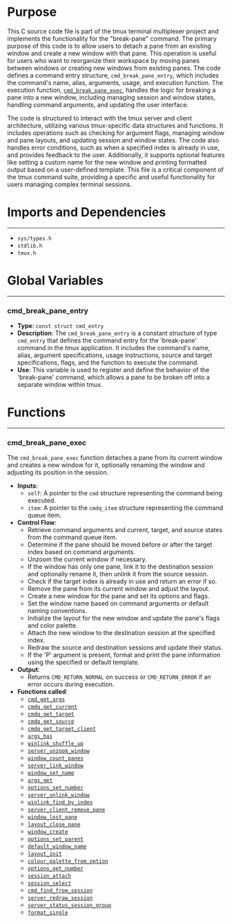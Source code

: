 # Purpose
This C source code file is part of the tmux terminal multiplexer project and implements the functionality for the "break-pane" command. The primary purpose of this code is to allow users to detach a pane from an existing window and create a new window with that pane. This operation is useful for users who want to reorganize their workspace by moving panes between windows or creating new windows from existing panes. The code defines a command entry structure, `cmd_break_pane_entry`, which includes the command's name, alias, arguments, usage, and execution function. The execution function, [`cmd_break_pane_exec`](#cmd_break_pane_exec), handles the logic for breaking a pane into a new window, including managing session and window states, handling command arguments, and updating the user interface.

The code is structured to interact with the tmux server and client architecture, utilizing various tmux-specific data structures and functions. It includes operations such as checking for argument flags, managing window and pane layouts, and updating session and window states. The code also handles error conditions, such as when a specified index is already in use, and provides feedback to the user. Additionally, it supports optional features like setting a custom name for the new window and printing formatted output based on a user-defined template. This file is a critical component of the tmux command suite, providing a specific and useful functionality for users managing complex terminal sessions.
# Imports and Dependencies

---
- `sys/types.h`
- `stdlib.h`
- `tmux.h`


# Global Variables

---
### cmd_break_pane_entry
- **Type**: `const struct cmd_entry`
- **Description**: The `cmd_break_pane_entry` is a constant structure of type `cmd_entry` that defines the command entry for the 'break-pane' command in the tmux application. It includes the command's name, alias, argument specifications, usage instructions, source and target specifications, flags, and the function to execute the command.
- **Use**: This variable is used to register and define the behavior of the 'break-pane' command, which allows a pane to be broken off into a separate window within tmux.


# Functions

---
### cmd_break_pane_exec<!-- {{#callable:cmd_break_pane_exec}} -->
The `cmd_break_pane_exec` function detaches a pane from its current window and creates a new window for it, optionally renaming the window and adjusting its position in the session.
- **Inputs**:
    - `self`: A pointer to the `cmd` structure representing the command being executed.
    - `item`: A pointer to the `cmdq_item` structure representing the command queue item.
- **Control Flow**:
    - Retrieve command arguments and current, target, and source states from the command queue item.
    - Determine if the pane should be moved before or after the target index based on command arguments.
    - Unzoom the current window if necessary.
    - If the window has only one pane, link it to the destination session and optionally rename it, then unlink it from the source session.
    - Check if the target index is already in use and return an error if so.
    - Remove the pane from its current window and adjust the layout.
    - Create a new window for the pane and set its options and flags.
    - Set the window name based on command arguments or default naming conventions.
    - Initialize the layout for the new window and update the pane's flags and color palette.
    - Attach the new window to the destination session at the specified index.
    - Redraw the source and destination sessions and update their status.
    - If the 'P' argument is present, format and print the pane information using the specified or default template.
- **Output**:
    - Returns `CMD_RETURN_NORMAL` on success or `CMD_RETURN_ERROR` if an error occurs during execution.
- **Functions called**:
    - [`cmd_get_args`](cmd.c.driver.md#cmd_get_args)
    - [`cmdq_get_current`](cmd-queue.c.driver.md#cmdq_get_current)
    - [`cmdq_get_target`](cmd-queue.c.driver.md#cmdq_get_target)
    - [`cmdq_get_source`](cmd-queue.c.driver.md#cmdq_get_source)
    - [`cmdq_get_target_client`](cmd-queue.c.driver.md#cmdq_get_target_client)
    - [`args_has`](arguments.c.driver.md#args_has)
    - [`winlink_shuffle_up`](window.c.driver.md#winlink_shuffle_up)
    - [`server_unzoom_window`](server-fn.c.driver.md#server_unzoom_window)
    - [`window_count_panes`](window.c.driver.md#window_count_panes)
    - [`server_link_window`](server-fn.c.driver.md#server_link_window)
    - [`window_set_name`](window.c.driver.md#window_set_name)
    - [`args_get`](arguments.c.driver.md#args_get)
    - [`options_set_number`](options.c.driver.md#options_set_number)
    - [`server_unlink_window`](server-fn.c.driver.md#server_unlink_window)
    - [`winlink_find_by_index`](window.c.driver.md#winlink_find_by_index)
    - [`server_client_remove_pane`](server-client.c.driver.md#server_client_remove_pane)
    - [`window_lost_pane`](window.c.driver.md#window_lost_pane)
    - [`layout_close_pane`](layout.c.driver.md#layout_close_pane)
    - [`window_create`](window.c.driver.md#window_create)
    - [`options_set_parent`](options.c.driver.md#options_set_parent)
    - [`default_window_name`](names.c.driver.md#default_window_name)
    - [`layout_init`](layout.c.driver.md#layout_init)
    - [`colour_palette_from_option`](colour.c.driver.md#colour_palette_from_option)
    - [`options_get_number`](options.c.driver.md#options_get_number)
    - [`session_attach`](session.c.driver.md#session_attach)
    - [`session_select`](session.c.driver.md#session_select)
    - [`cmd_find_from_session`](cmd-find.c.driver.md#cmd_find_from_session)
    - [`server_redraw_session`](server-fn.c.driver.md#server_redraw_session)
    - [`server_status_session_group`](server-fn.c.driver.md#server_status_session_group)
    - [`format_single`](format.c.driver.md#format_single)


